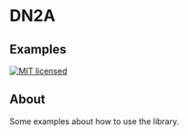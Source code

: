 # DN2A #

## Examples ##

[![MIT licensed](https://img.shields.io/badge/license-MIT-blue.svg)](https://raw.githubusercontent.com/antoniodeluca/dn2a-examples/main/LICENSE)

## About ##

Some examples about how to use the library.
